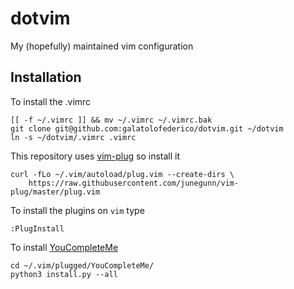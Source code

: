 # dotvim

My (hopefully) maintained vim configuration

## Installation

To install the .vimrc

```
[[ -f ~/.vimrc ]] && mv ~/.vimrc ~/.vimrc.bak
git clone git@github.com:galatolofederico/dotvim.git ~/dotvim
ln -s ~/dotvim/.vimrc .vimrc
```

This repository uses [vim-plug](https://github.com/junegunn/vim-plug) so install it

```
curl -fLo ~/.vim/autoload/plug.vim --create-dirs \
    https://raw.githubusercontent.com/junegunn/vim-plug/master/plug.vim
```

To install the plugins on `vim` type 

```
:PlugInstall
```

To install [YouCompleteMe](https://github.com/ycm-core/YouCompleteMe)

```
cd ~/.vim/plugged/YouCompleteMe/
python3 install.py --all
```

